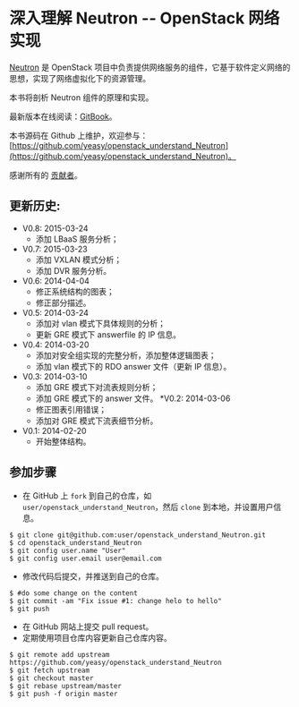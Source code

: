 深入理解 Neutron -- OpenStack 网络实现
============
[Neutron](https://wiki.openstack.org/wiki/Neutron) 是 OpenStack 项目中负责提供网络服务的组件，它基于软件定义网络的思想，实现了网络虚拟化下的资源管理。

本书将剖析 Neutron 组件的原理和实现。

最新版本在线阅读：[GitBook](https://www.gitbook.io/book/yeasy/openstack_understand_Neutron)。

本书源码在 Github 上维护，欢迎参与： [https://github.com/yeasy/openstack_understand_Neutron](https://github.com/yeasy/openstack_understand_Neutron)。

感谢所有的 [贡献者](https://github.com/yeasy/openstack_understand_Neutron/graphs/contributors)。

## 更新历史:
* V0.8: 2015-03-24
	* 添加 LBaaS 服务分析；
* V0.7: 2015-03-23
	* 添加 VXLAN 模式分析；
	* 添加 DVR 服务分析。
* V0.6: 2014-04-04
	* 修正系统结构的图表；
    * 修正部分描述。
* V0.5: 2014-03-24
	* 添加对 vlan 模式下具体规则的分析；
	* 更新 GRE 模式下 answerfile 的 IP 信息。
* V0.4: 2014-03-20
	* 添加对安全组实现的完整分析，添加整体逻辑图表；
	* 添加 vlan 模式下的 RDO answer 文件（更新 IP 信息）。
* V0.3: 2014-03-10
	* 添加 GRE 模式下对流表规则分析；
	* 添加 GRE 模式下的 answer 文件。
*V0.2: 2014-03-06
	* 修正图表引用错误；
	* 添加对 GRE 模式下流表细节分析。
* V0.1: 2014-02-20
	* 开始整体结构。


## 参加步骤
* 在 GitHub 上 `fork` 到自己的仓库，如 `user/openstack_understand_Neutron`，然后 `clone` 到本地，并设置用户信息。
```
$ git clone git@github.com:user/openstack_understand_Neutron.git
$ cd openstack_understand_Neutron
$ git config user.name "User"
$ git config user.email user@email.com
```

* 修改代码后提交，并推送到自己的仓库。
```
$ #do some change on the content
$ git commit -am "Fix issue #1: change helo to hello"
$ git push
```

* 在 GitHub 网站上提交 pull request。
* 定期使用项目仓库内容更新自己仓库内容。
```
$ git remote add upstream https://github.com/yeasy/openstack_understand_Neutron
$ git fetch upstream
$ git checkout master
$ git rebase upstream/master
$ git push -f origin master
```
